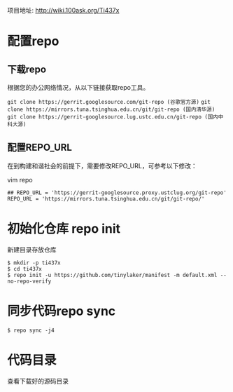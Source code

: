 
项目地址: http://wiki.100ask.org/Ti437x

# 配置repo

## 下载repo
根据您的办公网络情况，从以下链接获取repo工具。

`git clone https://gerrit.googlesource.com/git-repo (谷歌官方源)`
`git clone https://mirrors.tuna.tsinghua.edu.cn/git/git-repo (国内清华源) `
`git clone https://gerrit-googlesource.lug.ustc.edu.cn/git-repo (国内中科大源)`


## 配置REPO_URL
在到构建和谐社会的前提下，需要修改REPO_URL，可参考以下修改：

  vim repo

```
## REPO_URL = 'https://gerrit-googlesource.proxy.ustclug.org/git-repo'
REPO_URL = 'https://mirrors.tuna.tsinghua.edu.cn/git/git-repo/'
```

# 初始化仓库 repo init

新建目录存放仓库

```
$ mkdir -p ti437x
$ cd ti437x
$ repo init -u https://github.com/tinylaker/manifest -m default.xml --no-repo-verify
```

# 同步代码repo sync

```
$ repo sync -j4

```
# 代码目录
查看下载好的源码目录

